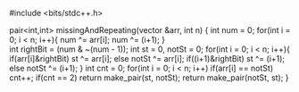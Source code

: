 #include <bits/stdc++.h>

pair<int,int> missingAndRepeating(vector<int> &arr, int n)
{
	int num = 0;
	for(int i = 0; i < n; i++){
		num ^= arr[i];
		num ^= (i+1);
	}	
	int rightBit = (num & ~(num - 1)); 
	int st = 0, notSt = 0;
	for(int i = 0; i < n; i++){
		if(arr[i]&rightBit) st ^= arr[i];
		else notSt ^= arr[i];
		if((i+1)&rightBit) st ^= (i+1);
		else notSt ^= (i+1);
	}
	int cnt = 0;
	for(int i = 0; i < n; i++) if(arr[i] == notSt) cnt++; 
	if(cnt == 2) return make_pair(st, notSt);
	return make_pair(notSt, st);
}
